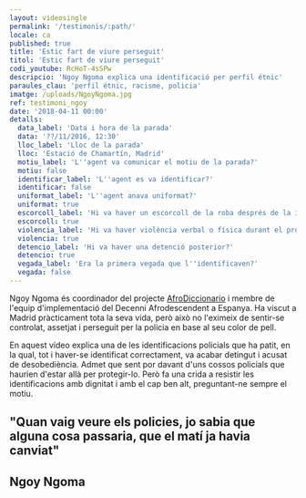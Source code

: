 ```yaml
---
layout: videosingle
permalink: '/testimonis/:path/'
locale: ca
published: true
title: 'Estic fart de viure perseguit'
titol: 'Estic fart de viure perseguit'
codi_youtube: RcHoT-4sSPw
descripcio: 'Ngoy Ngoma explica una identificació per perfil étnic'
paraules_clau: 'perfil étnic, racisme, policia'
imatge: /uploads/NgoyNgoma.jpg
ref: testimoni_ngoy
date: '2018-04-11 00:00'
detalls:
  data_label: 'Data i hora de la parada'
  data: '??/11/2016, 12:30'
  lloc_label: 'Lloc de la parada'
  lloc: 'Estació de Chamartín, Madrid'
  motiu_label: 'L''agent va comunicar el motiu de la parada?'
  motiu: false
  identificar_label: 'L''agent es va identificar?'
  identificar: false
  uniformat_label: 'L''agent anava uniformat?'
  uniformat: true
  escorcoll_label: 'Hi va haver un escorcoll de la roba després de la identificació?'
  escorcoll: true
  violencia_label: 'Hi va haver violència verbal o física durant el procediment d''identificació i registre?'
  violencia: true
  detencio_label: 'Hi va haver una detenció posterior?'
  detencio: true
  vegada_label: 'Era la primera vegada que l''identificaven?'
  vegada: false
---
```

Ngoy Ngoma és coordinador del projecte [AfroDiccionario](https://inquietud3s.wordpress.com/2018/03/19/50/ "Repensando el lenguaje en España") i membre de l'equip d'implementació del Decenni Afrodescendent a Espanya. Ha viscut a Madrid pràcticament tota la seva vida, però això no l'eximeix de sentir-se controlat, assetjat i perseguit per la policia en base al seu color de pell.

En aquest vídeo explica una de les identificacions policials que ha patit, en la qual, tot i haver-se identificat correctament, va acabar detingut i acusat de desobediència. Admet que sent por davant d'uns cossos policials que haurien d'estar allà per protegir-lo. Però fa una crida a resistir les identificacions amb dignitat i amb el cap ben alt, preguntant-ne sempre el motiu.

## "Quan vaig veure els policies, jo sabia que alguna cosa passaria, que el matí ja havia canviat"

## **Ngoy Ngoma**